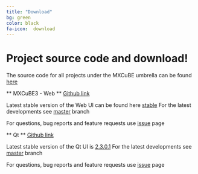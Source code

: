 ```yaml
---
title: "Download"
bg: green 
color: black
fa-icon:  download
---
```


# Project source code and download! 
The source code for all projects under the MXCuBE umbrella can be found [here](https://github.com/mxcube)

** MXCuBE3 - Web **
[Github link](https://github.com/mxcube/mxcube3)

Latest stable version of the Web UI can be found here [stable](https://github.com/mxcube/mxcube3/releases)
For the latest developments see [master](https://github.com/mxcube/mxcube3) branch

For questions, bug reports and feature requests use [issue](https://github.com/mxcube/mxcube3/issues) page

** Qt **
[Github link](https://github.com/mxcube/mxcube)

Latest stable version of the Qt UI is [2.3.0.1](https://github.com/mxcube/mxcube/archive/v2.3.0.1.tar.gz)
For the latest developments see [master](https://github.com/mxcube/mxcube) branch

For questions, bug reports and feature requests use [issue](https://github.com/mxcube/mxcube/issues) page
